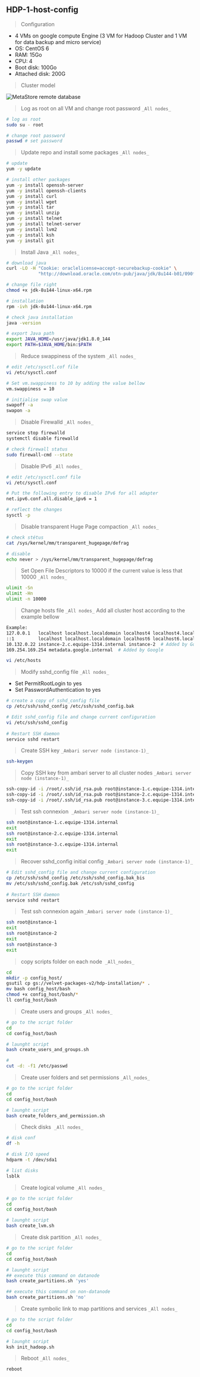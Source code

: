 ## HDP-1-host-config

> Configuration
- 4 VMs on google compute Engine (3 VM for Hadoop Cluster and 1 VM for data backup and micro service)
- OS: CentOS 6
- RAM: 15Go
- CPU: 4
- Boot disk: 100Go
- Attached disk: 200G

> Cluster model

![MetaStore remote database](https://github.com/gamboabdoulraoufou/hdp-1-host-config/blob/master/img/archi.png)

  
> Log as root on all VM and change root password `_All nodes_`  
```sh 
# log as root
sudo su - root

# change root password
passwd # set password
``` 


> Update repo and install some packages `_All nodes_`  
```sh  
# update
yum -y update

# install other packages
yum -y install openssh-server 
yum -y install openssh-clients
yum -y install curl 
yum -y install wget 
yum -y install tar 
yum -y install unzip 
yum -y install telnet 
yum -y install telnet-server
yum -y install lvm2
yum -y install ksh
yum -y install git
```


> Install Java `_All nodes_`
```sh
# download java
curl -LO -H "Cookie: oraclelicense=accept-securebackup-cookie" \
            "http://download.oracle.com/otn-pub/java/jdk/8u144-b01/090f390dda5b47b9b721c7dfaa008135/jdk-8u144-linux-x64.rpm"

# change file right
chmod +x jdk-8u144-linux-x64.rpm

# installation
rpm -ivh jdk-8u144-linux-x64.rpm

# check java installation
java -version

# export Java path
export JAVA_HOME=/usr/java/jdk1.8.0_144
export PATH=$JAVA_HOME/bin:$PATH  

``` 


> Reduce swappiness of the system `_All nodes_` 
```sh
# edit /etc/sysctl.cof file
vi /etc/sysctl.conf

# Set vm.swappiness to 10 by adding the value bellow
vm.swappiness = 10

# initialise swap value
swapoff -a
swapon -a
``` 

> Disable Firewalld `_All nodes_` 
```sh
service stop firewalld
systemctl disable firewalld

# check firewall status
sudo firewall-cmd --state
```

> Disable IPv6 `_All nodes_` 
```sh
# edit /etc/sysctl.conf file
vi /etc/sysctl.conf

# Put the following entry to disable IPv6 for all adapter
net.ipv6.conf.all.disable_ipv6 = 1

# reflect the changes
sysctl -p
``` 

> Disable transparent Huge Page compaction `_All nodes_`   
```sh
# check stétus
cat /sys/kernel/mm/transparent_hugepage/defrag

# disable
echo never > /sys/kernel/mm/transparent_hugepage/defrag
``` 

> Set Open File Descriptors to 10000 if the current value is less that 10000 `_All nodes_`  
```sh
ulimit -Sn
ulimit -Hn
ulimit -n 10000
```

> Change hosts file `_All nodes_`
  Add all cluster host according to the example bellow
```sh
Example:
127.0.0.1   localhost localhost.localdomain localhost4 localhost4.localdomain4
::1         localhost localhost.localdomain localhost6 localhost6.localdomain6
10.132.0.22 instance-2.c.equipe-1314.internal instance-2  # Added by Google
169.254.169.254 metadata.google.internal  # Added by Google 
```

```sh  
vi /etc/hosts
``` 

> Modify sshd_config file `_All nodes_`
- Set PermitRootLogin to yes
- Set PasswordAuthentication to yes

```sh
# create a copy of sshd_config file
cp /etc/ssh/sshd_config /etc/ssh/sshd_config.bak

# Edit sshd_config file and change current configuration
vi /etc/ssh/sshd_config
  
# Restart SSH daemon
service sshd restart
```

> Create SSH key `_Ambari server node (instance-1)_`

```sh
ssh-keygen
```

> Copy SSH key from ambari server to all cluster nodes `_Ambari server node (instance-1)_`

```sh
ssh-copy-id -i /root/.ssh/id_rsa.pub root@instance-1.c.equipe-1314.internal
ssh-copy-id -i /root/.ssh/id_rsa.pub root@instance-2.c.equipe-1314.internal
ssh-copy-id -i /root/.ssh/id_rsa.pub root@instance-3.c.equipe-1314.internal
```

> Test ssh connexion  `_Ambari server node (instance-1)_`
```sh
ssh root@instance-1.c.equipe-1314.internal
exit
ssh root@instance-2.c.equipe-1314.internal
exit
ssh root@instance-3.c.equipe-1314.internal
exit
``` 

> Recover sshd_config initial config `_Ambari server node (instance-1)_`
```sh
# Edit sshd_config file and change current configuration
cp /etc/ssh/sshd_config /etc/ssh/sshd_config.bak_bis
mv /etc/ssh/sshd_config.bak /etc/ssh/sshd_config
  
# Restart SSH daemon
service sshd restart
```

> Test ssh connexion again `_Ambari server node (instance-1)_`
```sh
ssh root@instance-1
exit
ssh root@instance-2
exit
ssh root@instance-3
exit

``` 


> copy scripts folder on each node  `_All_nodes_`
```sh
cd
mkdir -p config_host/
gsutil cp gs://velvet-packages-v2/hdp-installation/* .
mv bash config_host/bash
chmod +x config_host/bash/*
ll config_host/bash
```


> Create users and groups `_All nodes_` 

```sh
# go to the script folder
cd
cd config_host/bash

# launght script
bash create_users_and_groups.sh

# 
cut -d: -f1 /etc/passwd

```


> Create user folders and set permissions `_All_nodes_`

```sh
# go to the script folder
cd
cd config_host/bash

# launght script
bash create_folders_and_permission.sh

```

> Check disks  `_All nodes_`  
```sh  
# disk conf
df -h

# disk I/O speed
hdparm -t /dev/sda1

# list disks
lsblk

``` 


> Create logical volume `_All nodes_` 
```sh
# go to the script folder
cd
cd config_host/bash

# launght script
bash create_lvm.sh

``` 

> Create disk partition `_All nodes_` 
```sh
# go to the script folder
cd
cd config_host/bash

# launght script
## execute this command on datanode
bash create_partitions.sh 'yes'

## execute this command on non-datanode
bash create_partitions.sh 'no'

``` 
 
> Create symbolic link to map partitions and services `_All nodes_` 
```sh
# go to the script folder
cd
cd config_host/bash

# launght script
ksh init_hadoop.sh

``` 

> Reboot `_All nodes_`   
```sh  
reboot
``` 
